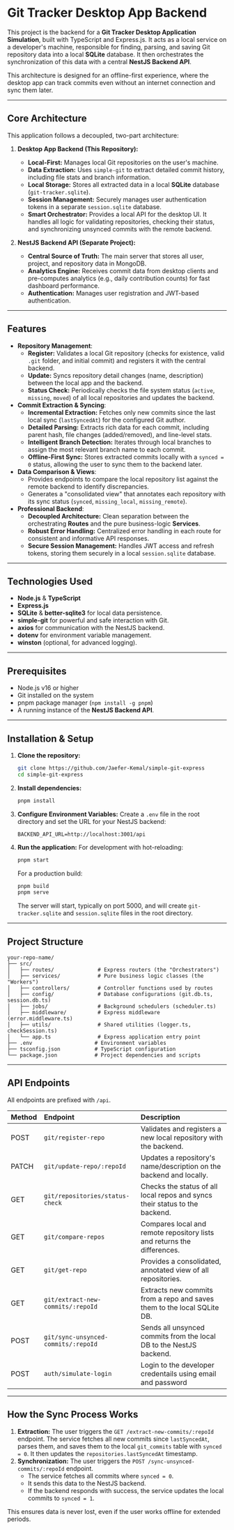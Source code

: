 # Git Tracker Desktop App Backend

This project is the backend for a **Git Tracker Desktop Application Simulation**, built with TypeScript and Express.js. It acts as a local service on a developer's machine, responsible for finding, parsing, and saving Git repository data into a local **SQLite** database. It then orchestrates the synchronization of this data with a central **NestJS Backend API**.

This architecture is designed for an offline-first experience, where the desktop app can track commits even without an internet connection and sync them later.

---

## Core Architecture

This application follows a decoupled, two-part architecture:

1.  **Desktop App Backend (This Repository):**
    *   **Local-First:** Manages local Git repositories on the user's machine.
    *   **Data Extraction:** Uses `simple-git` to extract detailed commit history, including file stats and branch information.
    *   **Local Storage:** Stores all extracted data in a local **SQLite** database (`git-tracker.sqlite`).
    *   **Session Management:** Securely manages user authentication tokens in a separate `session.sqlite` database.
    *   **Smart Orchestrator:** Provides a local API for the desktop UI. It handles all logic for validating repositories, checking their status, and synchronizing unsynced commits with the remote backend.

2.  **NestJS Backend API (Separate Project):**
    *   **Central Source of Truth:** The main server that stores all user, project, and repository data in MongoDB.
    *   **Analytics Engine:** Receives commit data from desktop clients and pre-computes analytics (e.g., daily contribution counts) for fast dashboard performance.
    *   **Authentication:** Manages user registration and JWT-based authentication.

---

## Features

*   **Repository Management**:
    *   **Register:** Validates a local Git repository (checks for existence, valid `.git` folder, and initial commit) and registers it with the central backend.
    *   **Update:** Syncs repository detail changes (name, description) between the local app and the backend.
    *   **Status Check:** Periodically checks the file system status (`active`, `missing`, `moved`) of all local repositories and updates the backend.
*   **Commit Extraction & Syncing**:
    *   **Incremental Extraction:** Fetches only new commits since the last local sync (`lastSyncedAt`) for the configured Git author.
    *   **Detailed Parsing:** Extracts rich data for each commit, including parent hash, file changes (added/removed), and line-level stats.
    *   **Intelligent Branch Detection:** Iterates through local branches to assign the most relevant branch name to each commit.
    *   **Offline-First Sync:** Stores extracted commits locally with a `synced = 0` status, allowing the user to sync them to the backend later.
*   **Data Comparison & Views**:
    *   Provides endpoints to compare the local repository list against the remote backend to identify discrepancies.
    *   Generates a "consolidated view" that annotates each repository with its sync status (`synced`, `missing_local`, `missing_remote`).
*   **Professional Backend**:
    *   **Decoupled Architecture:** Clean separation between the orchestrating **Routes** and the pure business-logic **Services**.
    *   **Robust Error Handling:** Centralized error handling in each route for consistent and informative API responses.
    *   **Secure Session Management:** Handles JWT access and refresh tokens, storing them securely in a local `session.sqlite` database.

---

## Technologies Used

*   **Node.js** & **TypeScript**
*   **Express.js**
*   **SQLite** & **better-sqlite3** for local data persistence.
*   **simple-git** for powerful and safe interaction with Git.
*   **axios** for communication with the NestJS backend.
*   **dotenv** for environment variable management.
*   **winston** (optional, for advanced logging).

---

## Prerequisites

*   Node.js v16 or higher
*   Git installed on the system
*   pnpm package manager (`npm install -g pnpm`)
*   A running instance of the **NestJS Backend API**.

---

## Installation & Setup

1.  **Clone the repository:**
    ```bash
    git clone https://github.com/Jaefer-Kemal/simple-git-express
    cd simple-git-express
    ```

2.  **Install dependencies:**
    ```bash
    pnpm install
    ```

3.  **Configure Environment Variables:**
    Create a `.env` file in the root directory and set the URL for your NestJS backend:
    ```env
    BACKEND_API_URL=http://localhost:3001/api
    ```

4.  **Run the application:**
    For development with hot-reloading:
    ```bash
    pnpm start
    ```
    For a production build:
    ```bash
    pnpm build
    pnpm serve
    ```
    The server will start, typically on port 5000, and will create `git-tracker.sqlite` and `session.sqlite` files in the root directory.

---

## Project Structure

```
your-repo-name/
├── src/
│   ├── routes/              # Express routers (the "Orchestrators")
│   ├── services/            # Pure business logic classes (the "Workers")
│   ├── controllers/         # Controller functions used by routes
│   ├── config/              # Database configurations (git.db.ts, session.db.ts)
│   ├── jobs/                # Background schedulers (scheduler.ts)
│   ├── middleware/          # Express middleware (error.middleware.ts)
│   ├── utils/               # Shared utilities (logger.ts, checkSession.ts)
│   └── app.ts               # Express application entry point
├── .env                    # Environment variables
├── tsconfig.json           # TypeScript configuration
└── package.json            # Project dependencies and scripts
```

---

## API Endpoints

All endpoints are prefixed with `/api`.

| Method | Endpoint                                 | Description                                                                   |
| :----- | :--------------------------------------- | :---------------------------------------------------------------------------- |
| POST   | `git/register-repo`                         | Validates and registers a new local repository with the backend.              |
| PATCH  | `git/update-repo/:repoId`                   | Updates a repository's name/description on the backend and locally.           |
| GET    | `git/repositories/status-check`             | Checks the status of all local repos and syncs their status to the backend.   |
| GET    | `git/compare-repos`                         | Compares local and remote repository lists and returns the differences.       |
| GET    | `git/get-repo`                              | Provides a consolidated, annotated view of all repositories.                  |
| GET    | `git/extract-new-commits/:repoId`           | Extracts new commits from a repo and saves them to the local SQLite DB.       |
| POST   | `git/sync-unsynced-commits/:repoId`         | Sends all unsynced commits from the local DB to the NestJS backend.           |
| POST   | `auth/simulate-login`                       | Login to the developer credentails using email and password                   |
---

## How the Sync Process Works

1.  **Extraction:** The user triggers the `GET /extract-new-commits/:repoId` endpoint. The service fetches all new commits since `lastSyncedAt`, parses them, and saves them to the local `git_commits` table with `synced = 0`. It then updates the `repositories.lastSyncedAt` timestamp.
2.  **Synchronization:** The user triggers the `POST /sync-unsynced-commits/:repoId` endpoint.
    *   The service fetches all commits where `synced = 0`.
    *   It sends this data to the NestJS backend.
    *   If the backend responds with success, the service updates the local commits to `synced = 1`.

This ensures data is never lost, even if the user works offline for extended periods.
